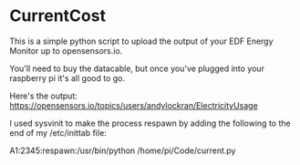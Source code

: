 # CurrentCost

This is a simple python script to upload the output of your EDF Energy Monitor up to opensensors.io.

You'll need to buy the datacable, but once you've plugged into your raspberry pi it's all good to go.

Here's the output: https://opensensors.io/topics/users/andylockran/ElectricityUsage

I used sysvinit to make the process respawn by adding the following to the end of my /etc/inittab file:

A1:2345:respawn:/usr/bin/python /home/pi/Code/current.py

